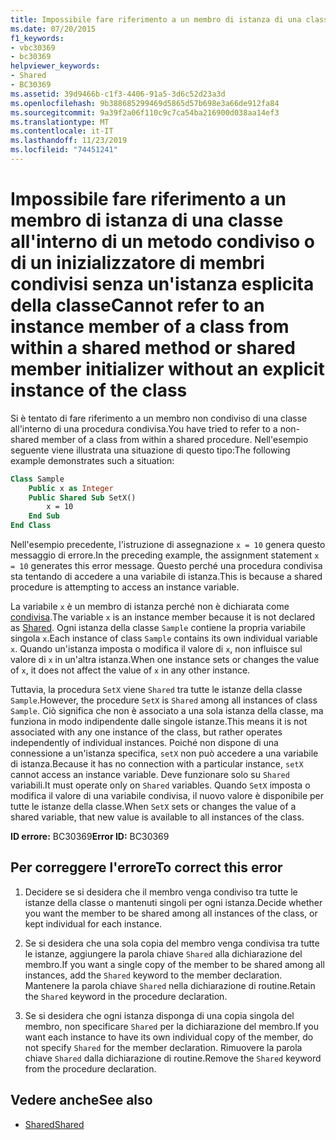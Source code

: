 ```yaml
---
title: Impossibile fare riferimento a un membro di istanza di una classe all'interno di un metodo condiviso o di un inizializzatore di membri condivisi senza un'istanza esplicita della classe
ms.date: 07/20/2015
f1_keywords:
- vbc30369
- bc30369
helpviewer_keywords:
- Shared
- BC30369
ms.assetid: 39d9466b-c1f3-4406-91a5-3d6c52d23a3d
ms.openlocfilehash: 9b388685299469d5865d57b698e3a66de912fa84
ms.sourcegitcommit: 9a39f2a06f110c9c7ca54ba216900d038aa14ef3
ms.translationtype: MT
ms.contentlocale: it-IT
ms.lasthandoff: 11/23/2019
ms.locfileid: "74451241"
---
```

# <a name="cannot-refer-to-an-instance-member-of-a-class-from-within-a-shared-method-or-shared-member-initializer-without-an-explicit-instance-of-the-class"></a><span data-ttu-id="9556a-102">Impossibile fare riferimento a un membro di istanza di una classe all'interno di un metodo condiviso o di un inizializzatore di membri condivisi senza un'istanza esplicita della classe</span><span class="sxs-lookup"><span data-stu-id="9556a-102">Cannot refer to an instance member of a class from within a shared method or shared member initializer without an explicit instance of the class</span></span>

<span data-ttu-id="9556a-103">Si è tentato di fare riferimento a un membro non condiviso di una classe all'interno di una procedura condivisa.</span><span class="sxs-lookup"><span data-stu-id="9556a-103">You have tried to refer to a non-shared member of a class from within a shared procedure.</span></span> <span data-ttu-id="9556a-104">Nell'esempio seguente viene illustrata una situazione di questo tipo:</span><span class="sxs-lookup"><span data-stu-id="9556a-104">The following example demonstrates such a situation:</span></span>
  
```vb  
Class Sample
    Public x as Integer  
    Public Shared Sub SetX()
        x = 10  
    End Sub  
End Class  
```  
  
 <span data-ttu-id="9556a-105">Nell'esempio precedente, l'istruzione di assegnazione `x = 10` genera questo messaggio di errore.</span><span class="sxs-lookup"><span data-stu-id="9556a-105">In the preceding example, the assignment statement `x = 10` generates this error message.</span></span> <span data-ttu-id="9556a-106">Questo perché una procedura condivisa sta tentando di accedere a una variabile di istanza.</span><span class="sxs-lookup"><span data-stu-id="9556a-106">This is because a shared procedure is attempting to access an instance variable.</span></span>  
  
 <span data-ttu-id="9556a-107">La variabile `x` è un membro di istanza perché non è dichiarata come [condivisa](../modifiers/shared.md).</span><span class="sxs-lookup"><span data-stu-id="9556a-107">The variable `x` is an instance member because it is not declared as [Shared](../modifiers/shared.md).</span></span> <span data-ttu-id="9556a-108">Ogni istanza della classe `Sample` contiene la propria variabile singola `x`.</span><span class="sxs-lookup"><span data-stu-id="9556a-108">Each instance of class `Sample` contains its own individual variable `x`.</span></span> <span data-ttu-id="9556a-109">Quando un'istanza imposta o modifica il valore di `x`, non influisce sul valore di `x` in un'altra istanza.</span><span class="sxs-lookup"><span data-stu-id="9556a-109">When one instance sets or changes the value of `x`, it does not affect the value of `x` in any other instance.</span></span>
  
 <span data-ttu-id="9556a-110">Tuttavia, la procedura `SetX` viene `Shared` tra tutte le istanze della classe `Sample`.</span><span class="sxs-lookup"><span data-stu-id="9556a-110">However, the procedure `SetX` is `Shared` among all instances of class `Sample`.</span></span> <span data-ttu-id="9556a-111">Ciò significa che non è associato a una sola istanza della classe, ma funziona in modo indipendente dalle singole istanze.</span><span class="sxs-lookup"><span data-stu-id="9556a-111">This means it is not associated with any one instance of the class, but rather operates independently of individual instances.</span></span> <span data-ttu-id="9556a-112">Poiché non dispone di una connessione a un'istanza specifica, `setX` non può accedere a una variabile di istanza.</span><span class="sxs-lookup"><span data-stu-id="9556a-112">Because it has no connection with a particular instance, `setX` cannot access an instance variable.</span></span> <span data-ttu-id="9556a-113">Deve funzionare solo su `Shared` variabili.</span><span class="sxs-lookup"><span data-stu-id="9556a-113">It must operate only on `Shared` variables.</span></span> <span data-ttu-id="9556a-114">Quando `SetX` imposta o modifica il valore di una variabile condivisa, il nuovo valore è disponibile per tutte le istanze della classe.</span><span class="sxs-lookup"><span data-stu-id="9556a-114">When `SetX` sets or changes the value of a shared variable, that new value is available to all instances of the class.</span></span>
  
 <span data-ttu-id="9556a-115">**ID errore:** BC30369</span><span class="sxs-lookup"><span data-stu-id="9556a-115">**Error ID:** BC30369</span></span>
  
## <a name="to-correct-this-error"></a><span data-ttu-id="9556a-116">Per correggere l'errore</span><span class="sxs-lookup"><span data-stu-id="9556a-116">To correct this error</span></span>
  
1. <span data-ttu-id="9556a-117">Decidere se si desidera che il membro venga condiviso tra tutte le istanze della classe o mantenuti singoli per ogni istanza.</span><span class="sxs-lookup"><span data-stu-id="9556a-117">Decide whether you want the member to be shared among all instances of the class, or kept individual for each instance.</span></span>

2. <span data-ttu-id="9556a-118">Se si desidera che una sola copia del membro venga condivisa tra tutte le istanze, aggiungere la parola chiave `Shared` alla dichiarazione del membro.</span><span class="sxs-lookup"><span data-stu-id="9556a-118">If you want a single copy of the member to be shared among all instances, add the `Shared` keyword to the member declaration.</span></span> <span data-ttu-id="9556a-119">Mantenere la parola chiave `Shared` nella dichiarazione di routine.</span><span class="sxs-lookup"><span data-stu-id="9556a-119">Retain the `Shared` keyword in the procedure declaration.</span></span>

3. <span data-ttu-id="9556a-120">Se si desidera che ogni istanza disponga di una copia singola del membro, non specificare `Shared` per la dichiarazione del membro.</span><span class="sxs-lookup"><span data-stu-id="9556a-120">If you want each instance to have its own individual copy of the member, do not specify `Shared` for the member declaration.</span></span> <span data-ttu-id="9556a-121">Rimuovere la parola chiave `Shared` dalla dichiarazione di routine.</span><span class="sxs-lookup"><span data-stu-id="9556a-121">Remove the `Shared` keyword from the procedure declaration.</span></span>
  
## <a name="see-also"></a><span data-ttu-id="9556a-122">Vedere anche</span><span class="sxs-lookup"><span data-stu-id="9556a-122">See also</span></span>

- [<span data-ttu-id="9556a-123">Shared</span><span class="sxs-lookup"><span data-stu-id="9556a-123">Shared</span></span>](../modifiers/shared.md)
